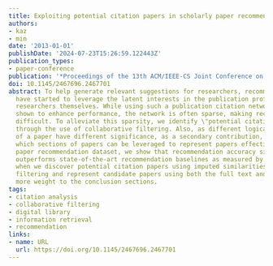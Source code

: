 ```yaml
---
title: Exploiting potential citation papers in scholarly paper recommendation
authors:
- kaz
- min
date: '2013-01-01'
publishDate: '2024-07-23T15:26:59.122443Z'
publication_types:
- paper-conference
publication: '*Proceedings of the 13th ACM/IEEE-CS Joint Conference on Digital Libraries*'
doi: 10.1145/2467696.2467701
abstract: To help generate relevant suggestions for researchers, recommendation systems
  have started to leverage the latent interests in the publication profiles of the
  researchers themselves. While using such a publication citation network has been
  shown to enhance performance, the network is often sparse, making recommendation
  difficult. To alleviate this sparsity, we identify \"potential citation papers\"
  through the use of collaborative filtering. Also, as different logical sections
  of a paper have different significance, as a secondary contribution, we investigate
  which sections of papers can be leveraged to represent papers effectively.On a scholarly
  paper recommendation dataset, we show that recommendation accuracy significantly
  outperforms state-of-the-art recommendation baselines as measured by nDCG and MRR,
  when we discover potential citation papers using imputed similarities via collaborative
  filtering and represent candidate papers using both the full text and assigning
  more weight to the conclusion sections.
tags:
- citation analysis
- collaborative filtering
- digital library
- information retrieval
- recommendation
links:
- name: URL
  url: https://doi.org/10.1145/2467696.2467701
---
```

